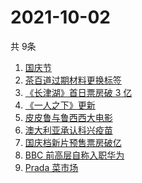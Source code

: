 # 2021-10-02
  共 9条

  <!-- BEGIN -->
  <!-- 最后更新时间:Sat Oct 02 2021 08:11:59 GMT+0000 (Coordinated Universal Time) -->
  1. [国庆节](https://www.zhihu.com/search?q=国庆节)
1. [茶百道过期材料更换标签](https://www.zhihu.com/search?q=茶百道)
1. [《长津湖》首日票房破 3 亿](https://www.zhihu.com/search?q=长津湖票房)
1. [《一人之下》更新](https://www.zhihu.com/search?q=一人之下)
1. [皮皮鲁与鲁西西大电影](https://www.zhihu.com/search?q=皮皮鲁与鲁西西之罐头小人)
1. [澳大利亚承认科兴疫苗](https://www.zhihu.com/search?q=科兴疫苗)
1. [国庆档新片预售票房破亿](https://www.zhihu.com/search?q=国庆档票房)
1. [BBC 前高层自称入职华为](https://www.zhihu.com/search?q=BBC)
1. [Prada 菜市场](https://www.zhihu.com/search?q=Prada)
  <!-- END -->
  